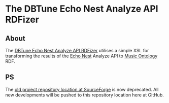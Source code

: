 The DBTune Echo Nest Analyze API RDFizer
========================================

About
-----

The [DBTune Echo Nest Analyze API RDFizer](http://dbtune.org/echonest/) utilises a simple XSL for transforming the results of the [Echo Nest](http://echonest.com/) Analyze API to [Music Ontology](http://purl.org/ontology/mo/) RDF.

PS
--

The [old project repository location at SourceForge](http://motools.svn.sourceforge.net/viewvc/motools/echonest/) is now deprecated. All new developments will be pushed to this repository location here at GitHub.
